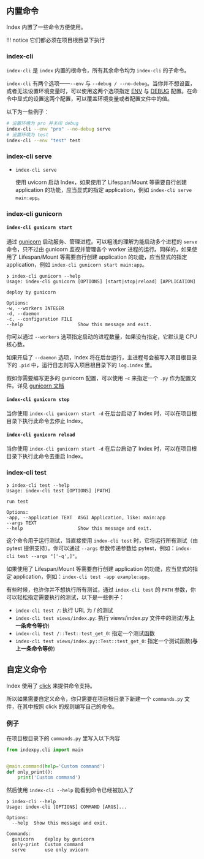 ## 内置命令

Index 内置了一些命令方便使用。

!!! notice
    它们都必须在项目根目录下执行

### index-cli

`index-cli` 是 `index` 内置的根命令，所有其余命令均为 `index-cli` 的子命令。

`index-cli` 有两个选项——`--env` 与 `--debug / --no-debug`。当你并不想设置，或者无法设置环境变量时，可以使用这两个选项指定 [ENV](/config/#env) 与 [DEBUG](/config/#debug) 配置。在命令中显式的设置这两个配置，可以覆盖环境变量或者配置文件中的值。

以下为一些例子：

```bash
# 设置环境为 pro 并关闭 debug
index-cli --env "pro" --no-debug serve
# 设置环境为 test
index-cli --env "test" test
```

### index-cli serve

* `index-cli serve`

    使用 uvicorn 启动 Index，如果使用了 Lifespan/Mount 等需要自行创建 application 的功能，应当显式的指定 application，例如 `index-cli serve main:app`。

### index-cli gunicorn

#### `index-cli gunicorn start`

通过 [gunicorn](https://gunicorn.org/) 启动服务、管理进程。可以粗浅的理解为能启动多个进程的 `serve` 命令，只不过由 gunicorn 监视并管理各个 worker 进程的运行。同样的，如果使用了 Lifespan/Mount 等需要自行创建 application 的功能，应当显式的指定 application，例如 `index-cli gunicorn start main:app`。

```
❯ index-cli gunicorn --help
Usage: index-cli gunicorn [OPTIONS] [start|stop|reload] [APPLICATION]

deploy by gunicorn

Options:
-w, --workers INTEGER
-d, --daemon
-c, --configuration FILE
--help                    Show this message and exit.
```

你可以通过 `--workers` 选项指定启动的进程数量，如果没有指定，它默认是 CPU 核心数。

如果开启了 `--daemon` 选项，Index 将在后台运行，主进程号会被写入项目根目录下的 `.pid` 中，运行日志则写入项目根目录下的 `log.index` 里。

假如你需要编写更多的 gunicorn 配置，可以使用 `-c` 来指定一个 `.py` 作为配置文件。详见 [gunicorn 文档](http://docs.gunicorn.org/en/latest/configure.html#configuration-file)

#### `index-cli gunicorn stop`

当你使用 `index-cli gunicorn start -d` 在后台启动了 Index 时，可以在项目根目录下执行此命令去停止 Index。

#### `index-cli gunicorn reload`

当你使用 `index-cli gunicorn start -d` 在后台启动了 Index 时，可以在项目根目录下执行此命令去重启 Index。

### index-cli test

```
❯ index-cli test --help
Usage: index-cli test [OPTIONS] [PATH]

run test

Options:
-app, --application TEXT  ASGI Application, like: main:app
--args TEXT
--help                    Show this message and exit.
```

这个命令用于运行测试，当直接使用 `index-cli test` 时，它将运行所有测试（由 pytest 提供支持）。你可以通过 `--args` 参数传递参数给 pytest，例如：`index-cli test --args "['-q',]"`。

如果使用了 Lifespan/Mount 等需要自行创建 application 的功能，应当显式的指定 application，例如：`index-cli test -app example:app`。

有些时候，也许你并不想执行所有测试，通过 `index-cli test` 的 `PATH` 参数，你可以轻松指定需要执行的测试，以下是一些例子：

* `index-cli test /`: 执行 URL 为 / 的测试
* `index-cli test views/index.py`: 执行 views/index.py 文件中的测试(**与上一条命令等价**)
* `index-cli test /::Test::test_get_0`: 指定一个测试函数
* `index-cli test views/index.py::Test::test_get_0`: 指定一个测试函数(**与上一条命令等价**)

## 自定义命令

Index 使用了 [click](https://palletsprojects.com/p/click/) 来提供命令支持。

所以如果需要自定义命令，你只需要在项目根目录下新建一个 `commands.py` 文件，在其中按照 click 的规则编写自己的命令。

### 例子

在项目根目录下的 `commands.py` 里写入以下内容

```python
from indexpy.cli import main


@main.command(help='Custom command')
def only_print():
    print('Custom command')
```

然后使用 `index-cli --help` 能看到命令已经被加入了

```
❯ index-cli --help
Usage: index-cli [OPTIONS] COMMAND [ARGS]...

Options:
  --help  Show this message and exit.

Commands:
  gunicorn    deploy by gunicorn
  only-print  Custom command
  serve       use only uvicorn
```
